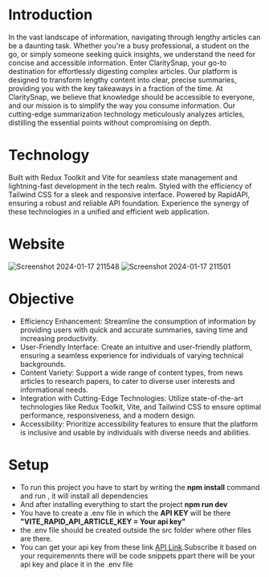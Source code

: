 # Introduction 
In the vast landscape of information, navigating through lengthy articles can be a daunting task.
Whether you're a busy professional, a student on the go, or simply someone seeking quick insights, we understand the need for concise and accessible information.
Enter ClaritySnap, your go-to destination for effortlessly digesting complex articles. 
Our platform is designed to transform lengthy content into clear, precise summaries, providing you with the key takeaways in a fraction of the time.
At ClaritySnap, we believe that knowledge should be accessible to everyone, and our mission is to simplify the way you consume information. 
Our cutting-edge summarization technology meticulously analyzes articles, distilling the essential points without compromising on depth.

# Technology
Built with Redux Toolkit and Vite for seamless state management and lightning-fast development in the tech realm. 
Styled with the efficiency of Tailwind CSS for a sleek and responsive interface. 
Powered by RapidAPI, ensuring a robust and reliable API foundation.
Experience the synergy of these technologies in a unified and efficient web application. 

# Website 
![Screenshot 2024-01-17 211548](https://github.com/AkarshanGupta/ai-summarizer/assets/115368981/8c8e41be-14ba-4141-89aa-ae048279778b)
![Screenshot 2024-01-17 211501](https://github.com/AkarshanGupta/ai-summarizer/assets/115368981/c6710586-81fa-421c-a5f2-a21e49f991fc)

# Objective
* Efficiency Enhancement: Streamline the consumption of information by providing users with quick and accurate summaries, saving time and increasing productivity.
* User-Friendly Interface: Create an intuitive and user-friendly platform, ensuring a seamless experience for individuals of varying technical backgrounds.
* Content Variety: Support a wide range of content types, from news articles to research papers, to cater to diverse user interests and informational needs.
* Integration with Cutting-Edge Technologies: Utilize state-of-the-art technologies like Redux Toolkit, Vite, and Tailwind CSS to ensure optimal performance, responsiveness, and a modern design.
* Accessibility: Prioritize accessibility features to ensure that the platform is inclusive and usable by individuals with diverse needs and abilities.

# Setup
* To run this project you have to start by writing the **npm install** command and run , it will install all dependencies
* And after installing everything to start the project **npm run dev**
* You have to create a .env file in which the **API KEY** will be there **"VITE_RAPID_API_ARTICLE_KEY = Your api key"**
* the .env file should be created outside the src folder where other files are there.
* You can get your api key from these link [API Link](https://rapidapi.com/restyler/api/article-extractor-and-summarizer).Subscribe it based on your requiremennts there will be code snippets ppart there will be
  your api key and place it in the .env file

